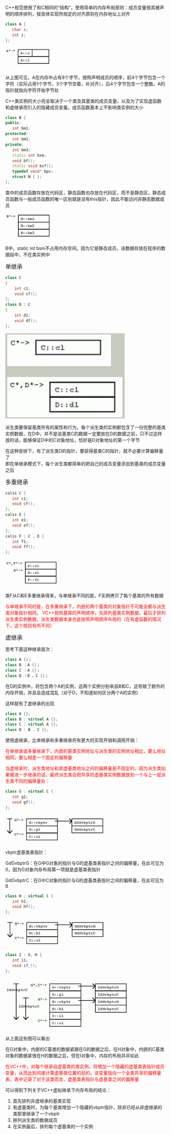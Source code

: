 C++规范使用了和C相同的“结构”，使用简单的内存布局原则：成员变量按其被声明的顺序排列，按具体实现所规定的对齐原则在内存地址上对齐
```c++
class A {
   char c;
   int i;
};
```
![image](https://github.com/dwjlw1314/DWJ-RESUME/raw/master/PictureSource/1.9.1.jpg)

从上图可见，A在内存中占有8个字节，按照声明成员的顺序，前4个字节包含一个字符（实际占用1个字节，3个字节空着，补对齐），后4个字节包含一个整数。A的指针就指向字符开始字节处

C++类实例的大小完全取决于一个类及其基类的成员变量，以及为了实现虚函数和虚继承而引入的隐藏成员变量。成员函数基本上不影响类实例的大小
```c++
class B {
public:
   int bm1;
protected:
   int bm2;
private:
   int bm3;
   static int bsm;
   void bf();
   static void bsf();
   typedef void* bpv;
   struct N { };
};
```
类中的成员函数存放在代码区，静态函数也存放在代码区，而不是静态区。静态成员函数与一般成员函数的唯一区别就是没有this指针，因此不能访问非静态数据成员

![image](https://github.com/dwjlw1314/DWJ-RESUME/raw/master/PictureSource/1.9.2.jpg)

B中，static int bsm不占用内存空间。因为它是静态成员，该数据存放在程序的数据段中，不在类实例中

<font size=4>单继承</font>

```c++
class C
{
    int c1;
    void cf();
};
class D : C
{
    int d1;
    void df();
};
```
![image](https://github.com/dwjlw1314/DWJ-RESUME/raw/master/PictureSource/1.9.3.jpg)

派生类要保留基类所有的属性和行为，每个派生类的实例都包含了一份完整的基类实例数据，在D中，并不是说基类C的数据一定要放在D的数据之前，只不过这样放的话，能够保证D中的C对象地址，恰好是D对象地址的第一个字节

在这种安排下，有了派生类D的指针，要获得基类C的指针，就不必要计算偏移量了 <br>
即在单继承模式下，每个派生类都简单的把自己的成员变量添加到基类的成员变量之后

<font size=4>多重继承</font>
```c++
calss C {
   int c1;
   void cf();
};
calss E {
   int e1;
   void ef();
};
calss F : C , E {
   int f1;
   void ff();
};
```
![image](https://github.com/dwjlw1314/DWJ-RESUME/raw/master/PictureSource/1.9.4.jpg)

类F从C和E多重继承得来，与单继承不同的是，F实例拷贝了每个基类的所有数据

<font color=#FF00>与单继承不同的是，在多重继承下，内嵌的两个基类的对象指针不可能全都与派生类对象指针相同。
VC++按照基类的声明顺序，先排列基类实例数据，最后才排列派生类实例数据，派生类数据本身也是按照声明顺序布局的（在有虚函数的情况下，这个规则有所不同）</font>

<font size=4>虚继承</font>

思考下面这种继承层次：
```c++
class A {}；
class B ：A {}；
class C ：A {}；
class D ：B ，C {}；
```
在D的实例中，将包含两个A的实例，这两个实例分别来自B和C，这导致了额外的内存开销，并且会造成混乱（对于D，不知道如何区分两个A的实例）

这样就有了虚继承的出现
```c++
class A {};
class B : virtual A {};
class C : virtual A {};
class D : B , C {};
```
使用虚继承，比单继承和多重继承将有更大的实现开销和调用开销：

<font color=#FF00>在单继承或多重继承下，内嵌的基类实例地址与派生类的实例地址相比，要么地址相同，要么相差一个固定的偏移量</font>

<font color=#FF00>当虚继承时，派生类地址和其虚基类地址之间的偏移量是不固定的，因为派生类如果被进一步继承的话，最终派生类会把共享的虚基类实例数据放到一个与上一层派生类不同的偏移量处：</font>
```c++
class G : virtual C {
   int g1;
   void gf();
};
```
![image](https://github.com/dwjlw1314/DWJ-RESUME/raw/master/PictureSource/1.9.5.jpg)

vbptr虚基类表指针：

GdGvbptrG：在G中G对象的指针与G的虚基类表指针之间的偏移量，在此可见为0，因为G对象内存布局第一项就是虚基类表指针

GdGvbptrC：在G中C对象的指针与G的虚基类表指针之间的偏移量，在此可见为8
```c++
class H : virtual C {
   int h1;
   void hf();
};
```
![image](https://github.com/dwjlw1314/DWJ-RESUME/raw/master/PictureSource/1.9.6.jpg)
```c++
class I : G, H {
   int i1;
   void if_();
};
```
![image](https://github.com/dwjlw1314/DWJ-RESUME/raw/master/PictureSource/1.9.7.jpg)

从上面这些图可以看出

在G对象中，内嵌的C基类的数据紧跟在G的数据之后，在H对象中，内嵌的C基类对象的数据紧很在H的数据之后，但在I对象中，内存的布局并非如此

<font color=#FF00>在VC++中，对每个继承自虚基类的类实例，将增加一个隐藏的虚基类表指针成员变量，从而达到间接计算虚基类位置的目的。该变量指向一个全类共享的偏移量表，表中记录了对于该类而言，虚基类表指针与虚基类之间的偏移量</font>

可以得到下列关于VC++虚拟继承下内存布局的结论：
1. 首先排列非虚继承的基类实现
2. 有虚基类时，为每个基类增加一个隐藏的vbptr指针，除非已经从非虚继承的类那里继承了一个vbptr
3. 排列派生类的数据成员
4. 在实例最后，排列每个虚基类的一个实例
